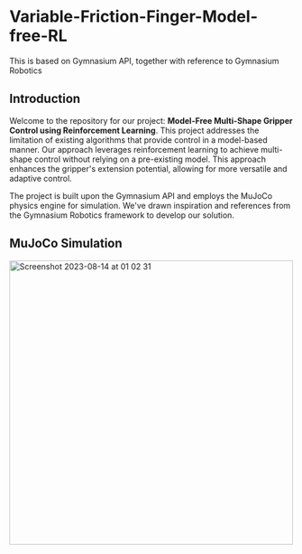 # Variable-Friction-Finger-Model-free-RL
This is based on Gymnasium API, together with reference to Gymnasium Robotics

## Introduction
Welcome to the repository for our project: **Model-Free Multi-Shape Gripper Control using Reinforcement Learning**. This project addresses the limitation of existing algorithms that provide control in a model-based manner. Our approach leverages reinforcement learning to achieve multi-shape control without relying on a pre-existing model. This approach enhances the gripper's extension potential, allowing for more versatile and adaptive control.

The project is built upon the Gymnasium API and employs the MuJoCo physics engine for simulation. We've drawn inspiration and references from the Gymnasium Robotics framework to develop our solution.


## MuJoCo Simulation
<img width="503" alt="Screenshot 2023-08-14 at 01 02 31" src="https://github.com/QiyangYan/Variable-Friction-Finger-RL/assets/75078611/811dc1f7-55aa-402f-a09a-09b63cbbbfcc">
